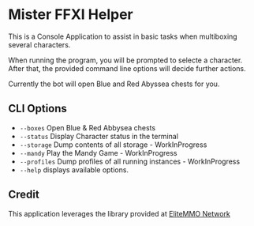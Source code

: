 # Mister FFXI Helper

This is a Console Application to assist in basic tasks when multiboxing several characters.

When running the program, you will be prompted to selecte a character.  After that, the provided command line options will decide further actions.

Currently the bot will open Blue and Red Abyssea chests for you.

## CLI Options
* `--boxes`  Open Blue & Red Abbysea chests
* `--status` Display Character status in the terminal
* `--storage` Dump contents of all storage - WorkInProgress
* `--mandy` Play the Mandy Game - WorkInProgress
* `--profiles` Dump profiles of all running instances - WorkInProgress
* `--help` displays available options.





## Credit
This application leverages the library provided at [EliteMMO Network](https://www.elitemmonetwork.com/)

